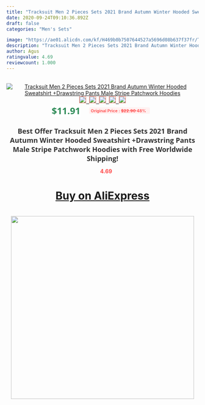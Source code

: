 ```yaml
---
title: "Tracksuit Men 2 Pieces Sets 2021 Brand Autumn Winter Hooded Sweatshirt +Drawstring Pants Male Stripe Patchwork Hoodies"
date: 2020-09-24T09:10:36.892Z
draft: false
categories: "Men's Sets"

image: "https://ae01.alicdn.com/kf/H469b0b7507644527a5696d08b637f37fr/Tracksuit-Men-2-Pieces-Sets-2021-Brand-Autumn-Winter-Hooded-Sweatshirt-Drawstring-Pants-Male-Stripe-Patchwork.jpg"
description: "Tracksuit Men 2 Pieces Sets 2021 Brand Autumn Winter Hooded Sweatshirt +Drawstring Pants Male Stripe Patchwork Hoodies"
author: Agus
ratingvalue: 4.69
reviewcount: 1.000
---
```

<br>
<div style="text-align: center;">
<a href="https://s.click.aliexpress.com/e/_AAJ62v" target="_blank" rel="nofollow noopener noreferrer"><img alt="Tracksuit Men 2 Pieces Sets 2021 Brand Autumn Winter Hooded Sweatshirt +Drawstring Pants Male Stripe Patchwork Hoodies" class="magnifier-image" src="https://ae01.alicdn.com/kf/H469b0b7507644527a5696d08b637f37fr/Tracksuit-Men-2-Pieces-Sets-2021-Brand-Autumn-Winter-Hooded-Sweatshirt-Drawstring-Pants-Male-Stripe-Patchwork.jpg_640x640.jpg">
<br>
<img style="border:1px solid salmon" src="https://ae01.alicdn.com/kf/H469b0b7507644527a5696d08b637f37fr/Tracksuit-Men-2-Pieces-Sets-2021-Brand-Autumn-Winter-Hooded-Sweatshirt-Drawstring-Pants-Male-Stripe-Patchwork.jpg_120x120.jpg">&nbsp;&nbsp;<img style="border:1px solid salmon" src="https://ae01.alicdn.com/kf/H59169e890e1e4962940229ea59baf3069/Tracksuit-Men-2-Pieces-Sets-2021-Brand-Autumn-Winter-Hooded-Sweatshirt-Drawstring-Pants-Male-Stripe-Patchwork.jpg_120x120.jpg">&nbsp;&nbsp;<img style="border:1px solid salmon" src="https://ae01.alicdn.com/kf/Hbb891f58ce6e4dd987ad7f97f95462add/Tracksuit-Men-2-Pieces-Sets-2021-Brand-Autumn-Winter-Hooded-Sweatshirt-Drawstring-Pants-Male-Stripe-Patchwork.jpg_120x120.jpg">&nbsp;&nbsp;<img style="border:1px solid salmon" src="https://ae01.alicdn.com/kf/Hf010420d2a7a4be9ab58634fe56db2e5L/Tracksuit-Men-2-Pieces-Sets-2021-Brand-Autumn-Winter-Hooded-Sweatshirt-Drawstring-Pants-Male-Stripe-Patchwork.jpg_120x120.jpg">&nbsp;&nbsp;<img style="border:1px solid salmon" src="https://ae01.alicdn.com/kf/Hdf0a27566bdc4cc1b2bbe335a3191856t/Tracksuit-Men-2-Pieces-Sets-2021-Brand-Autumn-Winter-Hooded-Sweatshirt-Drawstring-Pants-Male-Stripe-Patchwork.jpg_120x120.jpg"></a></div><br0>
<div style="text-align: center;"><span style="background-color: white; border: 0px; box-sizing: border-box; color: seagreen; display: inline-block; font-family: &quot;open sans&quot; , &quot;arial&quot; , &quot;helvetica&quot; , sans-serif , &quot;heiti&quot;; font-size: 24px; font-stretch: inherit; font-weight: 700; line-height: inherit; margin: 0px 10px 0px 0px; padding: 0px; vertical-align: middle;">$11.91 </span>
<span style="background: rgb(255 , 241 , 241); border-radius: 3px; border: 0px; box-sizing: border-box; color: #ff4747; display: inline-block; font-family: inherit; font-size: 12px; font-stretch: inherit; font-style: inherit; font-variant: inherit; font-weight: 600; line-height: inherit; margin: 0px; padding: 2px 5px; transform: scale(0.9); vertical-align: middle;">Original Price : <b style="text-decoration: line-through;">$22.90 </b> 48%&nbsp;&nbsp;</span></div>
<h1 style="color: #333333; display: inline-block; font-family: &quot;open sans&quot; , &quot;arial&quot; , &quot;helvetica&quot; , sans-serif , &quot;heiti&quot;; font-size: 18px; font-stretch: inherit; font-weight: 700; text-align: center;">Best Offer Tracksuit Men 2 Pieces Sets 2021 Brand Autumn Winter Hooded Sweatshirt +Drawstring Pants Male Stripe Patchwork Hoodies with Free Worldwide Shipping!</h1>
<div style="color: #ff4747; text-align: center;">
<img src="https://4.bp.blogspot.com/-M0ZcTcb-5uY/XleCXlxnR4I/AAAAAAAAAEc/OrjgMkXV1oMQFaCRZj5HQwOCBcu3w1FegCPcBGAYYCw/s1600/star.png" style="height: 15px;">&nbsp;<b>4.69</b></div>
<div class="button_cont" align="center"><a class="buynow_a" href="https://s.click.aliexpress.com/e/_AAJ62v" target="_blank" rel="nofollow noopener noreferrer"><H1>Buy on AliExpress</H1></a></div><br>
<div class="separator" style="clear: both; text-align: center;">
<img src="https://lh3.googleusercontent.com/-pTy5HemUv9M/XlePHvY0dAI/AAAAAAAAAE4/0nX5iRUoIWY8eMW9Dpxeirr157OZliDIgCLcBGAsYHQ/s1600/badge.gif" width="480">
</div>
